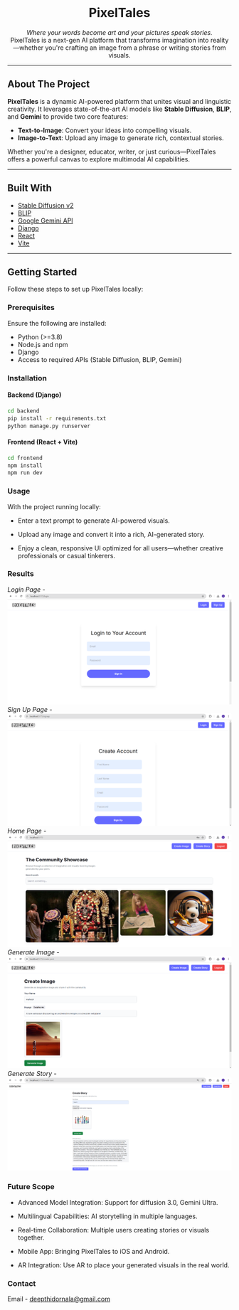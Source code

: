 <br/>
<div align="center">
  <h1>PixelTales</h1>
  <p align="center">
    <em>Where your words become art and your pictures speak stories.</em><br/>
    PixelTales is a next-gen AI platform that transforms imagination into reality—whether you're crafting an image from a phrase or writing stories from visuals.
  </p>
</div>

---

## About The Project

**PixelTales** is a dynamic AI-powered platform that unites visual and linguistic creativity. It leverages state-of-the-art AI models like **Stable Diffusion**, **BLIP**, and **Gemini** to provide two core features:

-  **Text-to-Image**: Convert your ideas into compelling visuals.
-  **Image-to-Text**: Upload any image to generate rich, contextual stories.

Whether you're a designer, educator, writer, or just curious—PixelTales offers a powerful canvas to explore multimodal AI capabilities.

---

## Built With

- [Stable Diffusion v2](https://huggingface.co/stabilityai/stable-diffusion-2-1)
- [BLIP](https://huggingface.co/Salesforce/blip-image-captioning-large)
- [Google Gemini API](https://ai.google.dev/)
- [Django](https://www.djangoproject.com/)
- [React](https://reactjs.org)
- [Vite](https://vite.dev/)

---

## Getting Started

Follow these steps to set up PixelTales locally:

### Prerequisites

Ensure the following are installed:

- Python (>=3.8)
- Node.js and npm
- Django
- Access to required APIs (Stable Diffusion, BLIP, Gemini)

### Installation

#### Backend (Django)
```bash
cd backend
pip install -r requirements.txt
python manage.py runserver
```
#### Frontend (React + Vite)
```bash
cd frontend
npm install
npm run dev
```

### Usage
With the project running locally:

 - Enter a text prompt to generate AI-powered visuals.

 - Upload any image and convert it into a rich, AI-generated story.

 - Enjoy a clean, responsive UI optimized for all users—whether creative professionals or casual tinkerers.

### Results
*Login Page -*
![Login Page](https://github.com/deepthidornala/PixelTales/blob/master/1.3.png)
*Sign Up Page -*
![Sign Up Page](https://github.com/deepthidornala/PixelTales/blob/master/1.4.png)
*Home Page -*
![Home Page](https://github.com/deepthidornala/PixelTales/blob/master/1.5.png)
*Generate Image -*
![Generate Image](https://github.com/deepthidornala/PixelTales/blob/master/1.1.png)
*Generate Story -*
![Generate Story](https://github.com/deepthidornala/PixelTales/blob/master/1.2.png)

### Future Scope
- Advanced Model Integration: Support for diffusion 3.0, Gemini Ultra.

- Multilingual Capabilities: AI storytelling in multiple languages.

- Real-time Collaboration: Multiple users creating stories or visuals together.

- Mobile App: Bringing PixelTales to iOS and Android.

- AR Integration: Use AR to place your generated visuals in the real world.

### Contact
Email -  deepthidornala@gmail.com



